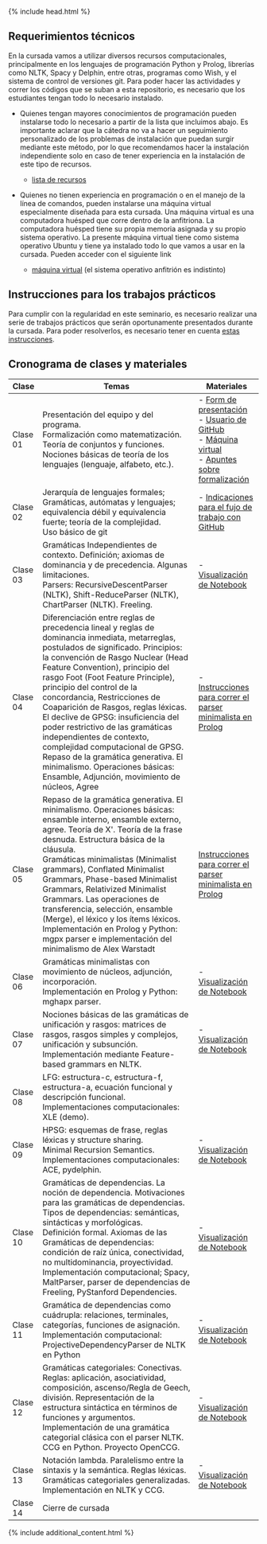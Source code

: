 {% include head.html %}

## Requerimientos técnicos

En la cursada vamos a utilizar diversos recursos computacionales, principalmente en los lenguajes de programación Python y Prolog, librerías como NLTK, Spacy y Delphin, entre otras, programas como Wish, y el sistema de control de versiones git. Para poder hacer las actividades y correr los códigos que se suban a esta repositorio, es necesario que los estudiantes tengan todo lo necesario instalado.

- Quienes tengan mayores conocimientos de programación pueden instalarse todo lo necesario a partir de la lista que incluimos abajo. Es importante aclarar que la cátedra no va a hacer un seguimiento personalizado de los problemas de instalación que puedan surgir mediante este método, por lo que recomendamos hacer la instalación independiente solo en caso de tener experiencia en la instalación de este tipo de recursos.
    - [lista de recursos](Instructivos/recursos.md)

- Quienes no tienen experiencia en programación o en el manejo de la línea de comandos, pueden instalarse una máquina virtual especialmente diseñada para esta cursada. Una máquina virtual es una computadora huésped que corre dentro de la anfitriona. La computadora huésped tiene su propia memoria asignada y su propio sistema operativo. La presente máquina virtual tiene como sistema operativo Ubuntu y tiene ya instalado todo lo que vamos a usar en la cursada. Pueden acceder con el siguiente link
    - [máquina virtual](Instructivos/vm.md) (el sistema operativo anfitrión es indistinto)

## Instrucciones para los trabajos prácticos
Para cumplir con la regularidad en este seminario, es necesario realizar una serie de trabajos prácticos que serán oportunamente presentados durante la cursada. Para poder resolverlos, es necesario tener en cuenta [estas instrucciones](Instructivos/flujo_de_trabajo.md).

## Cronograma de clases y materiales


| Clase | Temas | Materiales |
| ------ | ------ | ------ |
| Clase 01 | Presentación del equipo y del programa.<br>Formalización como matematización. Teoría de conjuntos y funciones. Nociones básicas de teoría de los lenguajes (lenguaje, alfabeto, etc.). | - [Form de presentación](https://docs.google.com/forms/d/1KPm1NavIN9sPfl7bTirTtNs-BcgAO1jZvV2TAurPuyE/prefill)<br>- [Usuario de GitHub](Clase-01/github_user.md)<br>- [Máquina virtual]()<br> - [Apuntes sobre formalización]() |
| Clase 02 | Jerarquía de lenguajes formales; Gramáticas, autómatas y lenguajes; equivalencia débil y equivalencia fuerte; teoría de la complejidad.<br>Uso básico de git | - [Indicaciones para el fujo de trabajo con GitHub](Instructivos/flujo_de_trabajo.md) |
| Clase 03 | Gramáticas Independientes de contexto. Definición; axiomas de dominancia y de precedencia. Algunas limitaciones.<br>Parsers: RecursiveDescentParser (NLTK), Shift-ReduceParser (NLTK), ChartParser (NLTK). Freeling. | - [Visualización de Notebook](Clase-03/Clase-03-jupyter.md) |
| Clase 04 | Diferenciación entre reglas de precedencia lineal y reglas de dominancia inmediata, metarreglas, postulados de significado. Principios: la convención de Rasgo Nuclear (Head Feature Convention), principio del rasgo Foot (Foot Feature Principle), principio del control de la concordancia, Restricciones de Coaparición de Rasgos, reglas léxicas.<br>El declive de GPSG: insuficiencia del poder restrictivo de las gramáticas independientes de contexto, complejidad computacional de GPSG. Repaso de la gramática generativa. El minimalismo. Operaciones básicas: Ensamble, Adjunción, movimiento de núcleos, Agree | - [Instrucciones para correr el parser minimalista en Prolog](Clase-05/ParserMinimalistaStabler1/instructions.md) |
| Clase 05 | Repaso de la gramática generativa. El minimalismo. Operaciones básicas: ensamble interno, ensamble externo, agree. Teoría de X'. Teoría de la frase desnuda. Estructura básica de la cláusula. <br>Gramáticas minimalistas (Minimalist grammars), Conflated Minimalist Grammars, Phase-based Minimalist Grammars, Relativized Minimalist Grammars. Las operaciones de transferencia, selección, ensamble (Merge), el léxico y los ítems léxicos.<br>Implementación en Prolog y Python: mgpx parser e implementación del minimalismo de Alex Warstadt | [Instrucciones para correr el parser minimalista en Prolog](Clase-06/ParserMinimalistaStabler2/instructions.md) |
| Clase 06 | Gramáticas minimalistas con movimiento de núcleos, adjunción, incorporación.<br>Implementación en Prolog y Python: mghapx parser. | - [Visualización de Notebook](Clase-07/Clase-07-jupyter.md) |
| Clase 07 | Nociones básicas de las gramáticas de unificación y rasgos: matrices de rasgos, rasgos simples y complejos, unificación y subsunción.<br>Implementación mediante Feature-based grammars en NLTK. | - [Visualización de Notebook](Clase-08/Clase-08-jupyter.md) |
| Clase 08 | LFG: estructura-c, estructura-f, estructura-a, ecuación funcional y descripción funcional. Implementaciones computacionales: XLE (demo). | |
| Clase 09 | HPSG: esquemas de frase, reglas léxicas y structure sharing.<br>Minimal Recursion Semantics.<br>Implementaciones computacionales: ACE, pydelphin. | - [Visualización de Notebook](Clase-09/Clase-09-jupyter.md) |
| Clase 10 | Gramáticas de dependencias. La noción de dependencia. Motivaciones para las gramáticas de dependencias. Tipos de dependencias: semánticas, sintácticas y morfológicas.<br>Definición formal. Axiomas de las Gramáticas de dependencias: condición de raíz única, conectividad, no multidominancia, proyectividad. <br>Implementación computacional; Spacy, MaltParser, parser de dependencias de Freeling, PyStanford Dependencies. | - [Visualización de Notebook](Clase-10/Clase-10-jupyter.md) |
| Clase 11 | Gramática de dependencias como cuádrupla: relaciones, terminales, categorías, funciones de asignación.<br>Implementación computacional: ProjectiveDependencyParser de NLTK en Python | - [Visualización de Notebook](Clase-11/Clase-11-jupyter.md) |
| Clase 12 | Gramáticas categoriales: Conectivas. Reglas: aplicación, asociatividad, composición, ascenso/Regla de Geech, división. Representación de la estructura sintáctica en términos de funciones y argumentos.<br>Implementación de una gramática categorial clásica con el parser NLTK. CCG en Python. Proyecto OpenCCG.| - [Visualización de Notebook](Clase-12/Clase-12-jupyter.md) |
| Clase 13 | Notación lambda. Paralelismo entre la sintaxis y la semántica. Reglas léxicas.<br>Gramáticas categoriales generalizadas. Implementación en NLTK y CCG. | - [Visualización de Notebook](Clase-13/Clase-13-jupyter.md) |
| Clase 14 | Cierre de cursada | |

{% include additional_content.html %}
